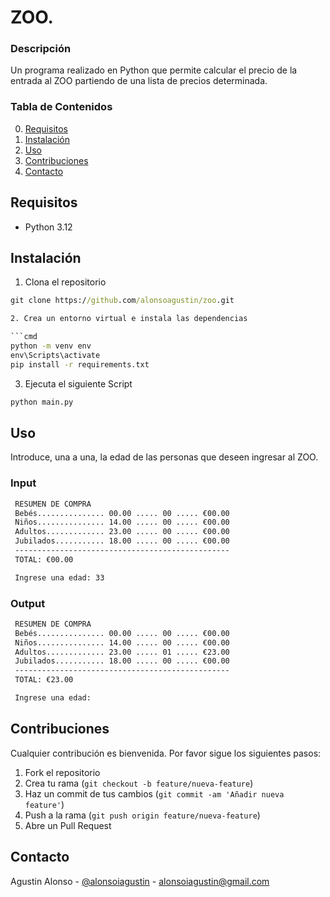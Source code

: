 # ZOO.

### Descripción

Un programa realizado en Python que permite calcular el precio de la entrada al ZOO partiendo de una lista de precios determinada.

### Tabla de Contenidos

0. [Requisitos](#requisitos)
1. [Instalación](#instalación)
2. [Uso](#uso)
3. [Contribuciones](#contribuciones)
4. [Contacto](#contacto)

## Requisitos

- Python 3.12

## Instalación

1. Clona el repositorio

````cmd
git clone https://github.com/alonsoagustin/zoo.git

2. Crea un entorno virtual e instala las dependencias

```cmd
python -m venv env
env\Scripts\activate
pip install -r requirements.txt
````

3. Ejecuta el siguiente Script

```cmd
python main.py
```

## Uso

Introduce, una a una, la edad de las personas que deseen ingresar al ZOO.

### Input

```cmd
 RESUMEN DE COMPRA
 Bebés............... 00.00 ..... 00 ..... €00.00
 Niños............... 14.00 ..... 00 ..... €00.00
 Adultos............. 23.00 ..... 00 ..... €00.00
 Jubilados........... 18.00 ..... 00 ..... €00.00
 ------------------------------------------------
 TOTAL: €00.00

 Ingrese una edad: 33
```

### Output

```cmd
 RESUMEN DE COMPRA
 Bebés............... 00.00 ..... 00 ..... €00.00
 Niños............... 14.00 ..... 00 ..... €00.00
 Adultos............. 23.00 ..... 01 ..... €23.00
 Jubilados........... 18.00 ..... 00 ..... €00.00
 ------------------------------------------------
 TOTAL: €23.00

 Ingrese una edad:
```

## Contribuciones

Cualquier contribución es bienvenida. Por favor sigue los siguientes pasos:

1. Fork el repositorio
2. Crea tu rama (`git checkout -b feature/nueva-feature`)
3. Haz un commit de tus cambios (`git commit -am 'Añadir nueva feature'`)
4. Push a la rama (`git push origin feature/nueva-feature`)
5. Abre un Pull Request

## Contacto

Agustin Alonso - [@alonsoiagustin](https://x.com/alonsoiagustin) - alonsoiagustin@gmail.com
